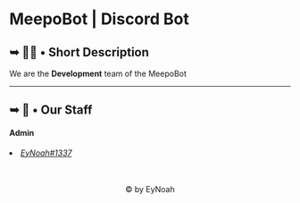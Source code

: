 # MeepoBot | Discord Bot

<h2>➥ 🙋‍♀️ • Short Description</h2>

<p>We are the <b>Development</b> team of the MeepoBot</p>

<hr>
<h2>➥ 👥 • Our Staff</h2>

<p>
<h4>Admin</h4>
<li><i><a href="https://discord.com/users/id/" target="_blank">EyNoah#1337</a></i></li>
</p>
<br><br>


<center>
<footer>&copy; by EyNoah</footer>
</center>
